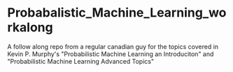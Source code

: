 # Probabalistic_Machine_Learning_workalong
A follow along repo from a regular canadian guy for the topics covered in Kevin P. Murphy's "Probabilistic Machine Learning an Introduciton" and "Probabilistic Machine Learning Advanced Topics"
